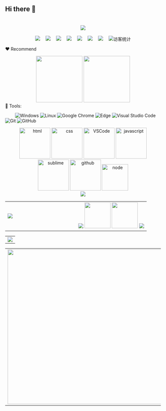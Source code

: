 ## Hi there 👋
<h1 align="center"> <a href="https://sunguoqi.com/"> <img src="https://readme-typing-svg.herokuapp.com?color=244DF7A9&lines=welcome+to+my+GitHub"> </a> </h1>

<!-- 个人资料徽标 -->
<div align="center">
  <a href="https://www.hejian.club/"><img src="https://img.shields.io/badge/website-%E4%B8%AA%E4%BA%BA%E7%BD%91%E7%AB%99-blue"></a>&emsp;
  <a href="https://twitter.com/simon_he1995"><img src="https://img.shields.io/badge/twitter-%E6%8E%A8%E7%89%B9-blue"></a>&emsp;
  <a href="https://studio.youtube.com/channel/UCDy6u1feDz3HVNB_JJ17H4w"><img src="https://img.shields.io/badge/youtube-%E6%B2%B9%E7%AE%A1-c32136"></a>&emsp;
  <a href="https://space.bilibili.com/413596956"><img src="https://img.shields.io/badge/bilibili-B%E7%AB%99-ff69b4"></a>&emsp;
  <a href="https://www.zhihu.com/people/zka0cr"><img src="https://img.shields.io/badge/zhihu-%E7%9F%A5%E4%B9%8E-blue"></a>&emsp;  
  <a href="https://juejin.cn/user/4319334608151533"><img src="https://img.shields.io/badge/juejin-%E6%8E%98%E9%87%91-blue"></a>&emsp;
  <a href="[https://.cn/user/4319334608151533](https://www.npmjs.com/~simon_he)"><img src="https://img.shields.io/badge/npm-%E6%8E%98%E9%87%91-c32136"></a>&emsp;
<!-- 访客数统计徽标 -->
  <img src="https://visitor-badge.glitch.me/badge?page_id=Simon-He95" alt="访客统计" /></div>

:heart: Recommend
<div align="center">
<a href="https://github.com/Simon-He95/simon-js-tool">
  <img height="150" src="https://github-readme-stats.vercel.app/api/pin/?username=Simon-He95&repo=simon-js-tool&theme=dark&bg_color=0d1117&hide_border=true" /></a>
<a href="https://github.com/Simon-He95/tiny-tinify-compress">
  <img height="150" src="https://github-readme-stats.vercel.app/api/pin/?username=Simon-He95&repo=tiny-tinify-compress&theme=dark&bg_color=0d1117&hide_border=true" /></a>
</div>
🧰 Tools:

&emsp;&emsp; 
![Windows](https://img.shields.io/badge/Windows-0078D6?style=flat-square&logo=windows&logoColor=white)
![Linux](https://img.shields.io/badge/Linux-FCC624?style=style=flat-square&logo=linux&logoColor=black)
![Google Chrome](https://img.shields.io/badge/Chrome-4285F4?style=flat-square&logo=GoogleChrome&logoColor=white)
![Edge](https://img.shields.io/badge/Edge-0078D7?style=flat-square&logo=Microsoft-edge&logoColor=white)
![Visual Studio Code](https://img.shields.io/badge/-Visual%20Studio%20Code-007ACC?style=flat-square&logo=Visual%20Studio%20Code&logoColor=fff)
![Git](https://img.shields.io/badge/-Git-FCC624?style=flat-square&logo=git)
![GitHub](https://img.shields.io/badge/-GitHub-pink?style=flat-square&logo=github)

<!-- Gif -->
<div align="center">
  <img alt-"html5" src="https://media.giphy.com/media/XAxylRMCdpbEWUAvr8/giphy.gif" width="100" title="html">
  <img alt="css" src="https://media.giphy.com/media/fsEaZldNC8A1PJ3mwp/giphy.gif" width="100" title="css">
  <img alt="VSCode" src="https://i.giphy.com/media/IdyAQJVN2kVPNUrojM/200.webp" width="100" title="vscode">
  <img alt="javascript" src="https://media3.giphy.com/media/ln7z2eWriiQAllfVcn/200w.webp" width="100" title="javascript">
  <img alt="sublime" src="https://media.giphy.com/media/jnDKffgCfGYOp6cMTK/giphy.gif" width="100" title="sublime">
  <img alt="github" src="https://i.giphy.com/media/KzJkzjggfGN5Py6nkT/200.webp" width="100" title="github">
  <img alt="node" src="https://media.giphy.com/media/kdFc8fubgS31b8DsVu/giphy.gif" width="85" title="node">
</div>

<!-- just img -->
<div align="center"><img src="https://cdn.jsdelivr.net/gh/sun0225SUN/photos/images/202110311924844.png" /></div>
<table align="center">
  <tr>
    <td width="50%">
         <img src="https://metrics.lecoq.io/Simon-He95?template=classic&config.timezone=Asia%2FShanghai">
    </td>
    <td width="50%">
     <img src="https://github-profile-trophy.vercel.app/?username=Simon-He95" />
      <img height="84px" src="https://github-readme-stats.vercel.app/api?username=Simon-He95&hide_title=true&hide_border=true&show_icons=trueline_height=21&text_color=000&icon_color=000&bg_color=0,ea6161,ffc64d,fffc4d,52fa5a&theme=graywhite" />
  <img height="84px" src="https://github-readme-stats.vercel.app/api/top-langs/?username=Simon-He95&hide_title=true&hide_border=true&layout=compact&langs_count=6&text_color=000&icon_color=fff&bg_color=0,52fa5a,4dfcff,c64dff&theme=graywhite" />
  <img src="https://github-readme-streak-stats.herokuapp.com/?user=Simon-He95" />
</div>
    </td>
  </tr>
</table>


<!-- GitHub Activity Graph -->
<table align="center">
  <tr>
    <td colspan="2">
      <img src="https://activity-graph.herokuapp.com/graph?username=Simon-He95&theme=xcode&bg_color=FF000000&hide_border=true" />
    </td>
  </tr>
</table>

<!-- Wakatime Graph-->
<table>
  <tr>
    <td>
      <img src="https://wakatime.com/share/@42d0678c-368b-448b-9a77-5d21c5b55352/d07b5f65-d3e1-4896-897c-1695c560a7dc.svg" width="500"/>
    </td>
    <td>
      <img src="https://wakatime.com/share/@42d0678c-368b-448b-9a77-5d21c5b55352/39a6f115-6058-44ce-95da-c3b2cbc9e831.svg" width="500"/>
    </td>
  </tr>
</table>
